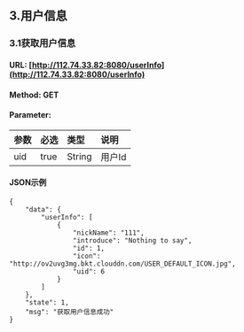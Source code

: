## 3.用户信息

### 3.1获取用户信息

#### URL: [http://112.74.33.82:8080/userInfo](http://112.74.33.82:8080/userInfo)

#### Method: GET

#### Parameter:

| 参数 | 必选 | 类型 | 说明 |
| :--- | :--- | :--- | :--- |
| uid | true | String | 用户Id |

#### JSON示例

```
{
    "data": {
        "userInfo": [
            {
                "nickName": "111",
                "introduce": "Nothing to say",
                "id": 1,
                "icon": "http://ov2uvg3mg.bkt.clouddn.com/USER_DEFAULT_ICON.jpg",
                "uid": 6
            }
        ]
    },
    "state": 1,
    "msg": "获取用户信息成功"
}
```





